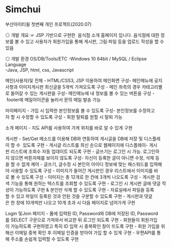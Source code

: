 # Simchui
부산아이티윌 첫번째 개인 프로젝트(2020.07)

◎ 개발 개요
☞ JSP 기반으로 구현한  음식점 소개 홈페이지 입니다. 음식점에 대한 정보를 볼 수
   있고 사용자가 회원가입을 통해 게시판, 그림·파일 등을 업로드 작성을 할 수 있음

◎ 개발 환경
OS/DB/Tools/ETC	
-Windows 10 64bit / MySQL / Eclipse 
Language	
-Java, JSP, html, css, Javascript


메인(사용자)및 전체	
- HTML/CSS3, JSP 이용하여 메인화면 구성- 메인메뉴에 공지사항과 이미지게시판 최신글을 5개씩 가져오도록 구성
- 메인 좌측의 경우 카테고리별로 들어갈 수 있는 게시판을 구성- 메인메뉴에 내 정보를 볼 수 있는 버튼을 구성
- footer에 메일아이콘을 눌러서 문의 메일 발송 가능

마이페이지
- 가입 시 입력한 본인정보를 볼 수 있도록 구성- 본인정보를 수정하고자 할 시 수정할 수 있도록 구성
- 회원 탈퇴를 원할 시 탈퇴 가능

소개 페이지
- 지도 API를 사용하여 가게 위치를 바로 알 수 있게 구현

게시판
- Set/Get 메소드를 이용해 DB와 연동하여 게시글을 DB에 저장 및 디스플레이 할 수  있도록 구현
- 게시글 리스트를 최신 순으로 웹페이지에 디스플레이- 게시판 리스트에 조회수 자동 업데이트 되도록 구현
- 글쓰기는 로그인 시 가능. 로그인하지 않으면 버튼자체를 보이지 않도록 구성- 자신이 등록한 글이 아니면 수정, 삭제 등을 할 수 없게 제어
- 글쓰기, 글수정 시 본인의 아이디 정보에 맞는 패스워드를 입력해야 사용할 수 있도록 구성
- 이미지가 들어간 게시판인 경우 리스트에서 이미지를 바로 볼 수 있도록 구성
- 이미지는 총 12개로 한 칸에 3개씩 나오도록 구성
- 게시판 검색 기능을 통해 원하는 텍스트를 조회할 수 있도록 구현
- 로그인 시 게시판 글에 댓글 작성이 가능하도록 구현 & 본인만 삭제 할 수 있도록 구현
- 자료실에서 파일을 등록할 수 있고 파일이 등록된 것과 안된 것을 구분할 수 있도록 구현
- 게시판과 댓글은 한 창에 10개씩만 나오고 10개 초과 시 다음 페이지로 넘어가게 구현

Login 및Join 페이지	
- 폼에 입력된 ID, Password와 DB에 저장된 ID, Password를 SELECT 구문으로 가져와서 비교한 뒤 로그인 되도록 구현
- 회원들이 회원가입이 가능하도록 구현하였고 특히 ID 입력 시 중복확인 창이 뜨도록 구현
- 회원 가입을 위해선 이메일 중복 확인 후 이메일 인증을 받아야 가입 할 수 있게 구현
- 우편API를 통해 주소를 손쉽게 입력할 수 있도록 구현
